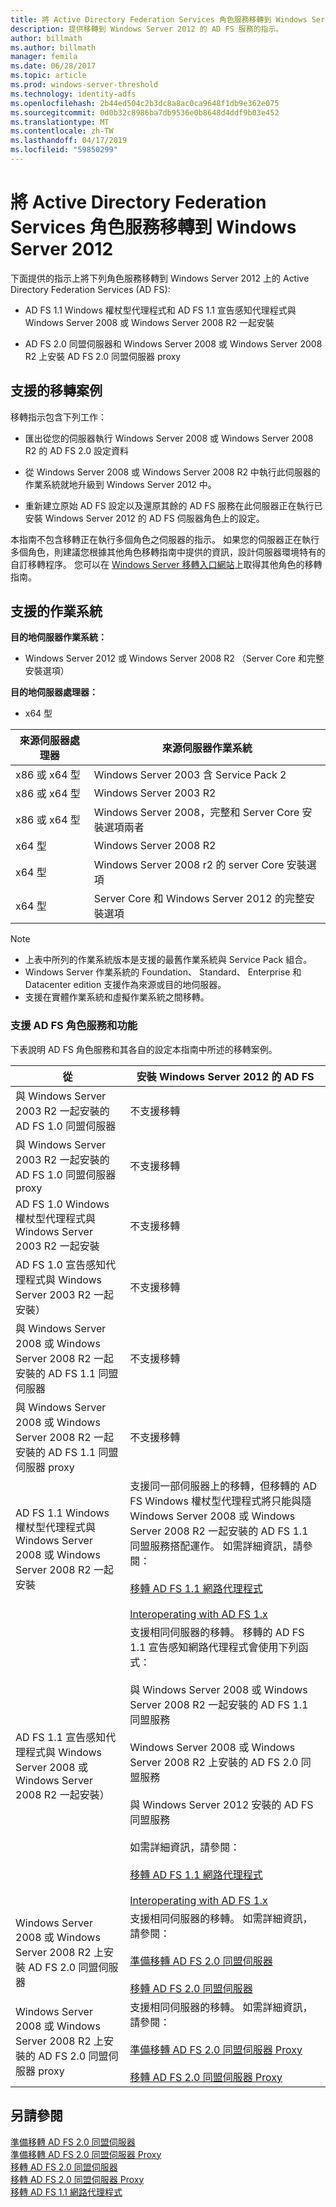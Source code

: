 ```yaml
---
title: 將 Active Directory Federation Services 角色服務移轉到 Windows Server 2012
description: 提供移轉到 Windows Server 2012 的 AD FS 服務的指示。
author: billmath
ms.author: billmath
manager: femila
ms.date: 06/28/2017
ms.topic: article
ms.prod: windows-server-threshold
ms.technology: identity-adfs
ms.openlocfilehash: 2b44ed504c2b3dc8a8ac0ca9648f1db9e362e075
ms.sourcegitcommit: 0d0b32c8986ba7db9536e0b8648d4ddf9b03e452
ms.translationtype: MT
ms.contentlocale: zh-TW
ms.lasthandoff: 04/17/2019
ms.locfileid: "59850299"
---
```

# <a name="migrate-active-directory-federation-services-role-services-to-windows-server-2012"></a>將 Active Directory Federation Services 角色服務移轉到 Windows Server 2012

下面提供的指示上將下列角色服務移轉到 Windows Server 2012 上的 Active Directory Federation Services (AD FS):  
  
-   AD FS 1.1 Windows 權杖型代理程式和 AD FS 1.1 宣告感知代理程式與 Windows Server 2008 或 Windows Server 2008 R2 一起安裝  
  
-   AD FS 2.0 同盟伺服器和 Windows Server 2008 或 Windows Server 2008 R2 上安裝 AD FS 2.0 同盟伺服器 proxy    
  
## <a name="supported-migration-scenarios"></a>支援的移轉案例  
 移轉指示包含下列工作：  
  
-   匯出從您的伺服器執行 Windows Server 2008 或 Windows Server 2008 R2 的 AD FS 2.0 設定資料  
  
-   從 Windows Server 2008 或 Windows Server 2008 R2 中執行此伺服器的作業系統就地升級到 Windows Server 2012 中。
  
-   重新建立原始 AD FS 設定以及還原其餘的 AD FS 服務在此伺服器正在執行已安裝 Windows Server 2012 的 AD FS 伺服器角色上的設定。  
  
 本指南不包含移轉正在執行多個角色之伺服器的指示。 如果您的伺服器正在執行多個角色，則建議您根據其他角色移轉指南中提供的資訊，設計伺服器環境特有的自訂移轉程序。 您可以在 [Windows Server 移轉入口網站](https://go.microsoft.com/fwlink/?LinkId=247608)上取得其他角色的移轉指南。  
  
## <a name="supported-operating-systems"></a>支援的作業系統  
 **目的地伺服器作業系統：**  
  

-  Windows Server 2012 或 Windows Server 2008 R2 （Server Core 和完整安裝選項）  
  
 **目的地伺服器處理器：**  
  

-  x64 型  
  
|來源伺服器處理器|來源伺服器作業系統|  
|-----|-----|  
|x86 或 x64 型|Windows Server 2003 含 Service Pack 2|  
|x86 或 x64 型|Windows Server 2003 R2|  
|x86 或 x64 型|Windows Server 2008，完整和 Server Core 安裝選項兩者|  
|x64 型|Windows Server 2008 R2|  
|x64 型|Windows Server 2008 r2 的 server Core 安裝選項|  
|x64 型|Server Core 和 Windows Server 2012 的完整安裝選項|  
  
> [!NOTE]
>  -   上表中所列的作業系統版本是支援的最舊作業系統與 Service Pack 組合。  
> -   Windows Server 作業系統的 Foundation、 Standard、 Enterprise 和 Datacenter edition 支援作為來源或目的地伺服器。  
> -   支援在實體作業系統和虛擬作業系統之間移轉。  
  
### <a name="supported-ad-fs-role-services-and-features"></a>支援 AD FS 角色服務和功能  
 下表說明 AD FS 角色服務和其各自的設定本指南中所述的移轉案例。  
  
|從|安裝 Windows Server 2012 的 AD FS|  
|----------|-----|  
|與 Windows Server 2003 R2 一起安裝的 AD FS 1.0 同盟伺服器|不支援移轉|  
|與 Windows Server 2003 R2 一起安裝的 AD FS 1.0 同盟伺服器 proxy|不支援移轉|  
|AD FS 1.0 Windows 權杖型代理程式與 Windows Server 2003 R2 一起安裝|不支援移轉|  
|AD FS 1.0 宣告感知代理程式與 Windows Server 2003 R2 一起安裝）|不支援移轉|  
|與 Windows Server 2008 或 Windows Server 2008 R2 一起安裝的 AD FS 1.1 同盟伺服器|不支援移轉|  
|與 Windows Server 2008 或 Windows Server 2008 R2 一起安裝的 AD FS 1.1 同盟伺服器 proxy|不支援移轉|  
|AD FS 1.1 Windows 權杖型代理程式與 Windows Server 2008 或 Windows Server 2008 R2 一起安裝|支援同一部伺服器上的移轉，但移轉的 AD FS Windows 權杖型代理程式將只能與隨 Windows Server 2008 或 Windows Server 2008 R2 一起安裝的 AD FS 1.1 同盟服務搭配運作。 如需詳細資訊，請參閱：<br /><br /> [移轉 AD FS 1.1 網路代理程式](migrate-the-ad-fs-web-agent.md)<br /><br /> [Interoperating with AD FS 1.x](Interoperating-with-AD-FS-1.x.md)|  
|AD FS 1.1 宣告感知代理程式與 Windows Server 2008 或 Windows Server 2008 R2 一起安裝）|支援相同伺服器的移轉。 移轉的 AD FS 1.1 宣告感知網路代理程式會使用下列函式：<br /><br /> 與 Windows Server 2008 或 Windows Server 2008 R2 一起安裝的 AD FS 1.1 同盟服務<br /><br /> Windows Server 2008 或 Windows Server 2008 R2 上安裝的 AD FS 2.0 同盟服務<br /><br /> 與 Windows Server 2012 安裝的 AD FS 同盟服務<br /><br /> 如需詳細資訊，請參閱：<br /><br /> [移轉 AD FS 1.1 網路代理程式](migrate-the-ad-fs-web-agent.md)<br /><br /> [Interoperating with AD FS 1.x](Interoperating-with-AD-FS-1.x.md)|  
|Windows Server 2008 或 Windows Server 2008 R2 上安裝 AD FS 2.0 同盟伺服器|支援相同伺服器的移轉。 如需詳細資訊，請參閱：<br /><br /> [準備移轉 AD FS 2.0 同盟伺服器](prepare-to-migrate-ad-fs-fed-server.md)<br /><br /> [移轉 AD FS 2.0 同盟伺服器](migrate-the-ad-fs-fed-server.md)|  
|Windows Server 2008 或 Windows Server 2008 R2 上安裝的 AD FS 2.0 同盟伺服器 proxy|支援相同伺服器的移轉。  如需詳細資訊，請參閱：<br /><br /> [準備移轉 AD FS 2.0 同盟伺服器 Proxy](prepare-to-migrate-ad-fs-fed-proxy.md)<br /><br /> [移轉 AD FS 2.0 同盟伺服器 Proxy](migrate-the-ad-fs-2-fed-server-proxy.md)|  
  
## <a name="see-also"></a>另請參閱  
 [準備移轉 AD FS 2.0 同盟伺服器](prepare-to-migrate-ad-fs-fed-server.md)   
 [準備移轉 AD FS 2.0 同盟伺服器 Proxy](prepare-to-migrate-ad-fs-fed-proxy.md)   
 [移轉 AD FS 2.0 同盟伺服器](migrate-the-ad-fs-fed-server.md)   
 [移轉 AD FS 2.0 同盟伺服器 Proxy](migrate-the-ad-fs-2-fed-server-proxy.md)   
 [移轉 AD FS 1.1 網路代理程式](migrate-the-ad-fs-web-agent.md)